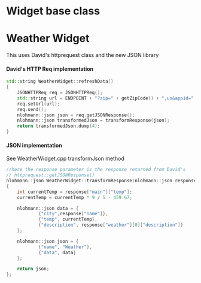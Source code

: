 # Widget base class

# Weather Widget
This uses David's httprequest class and the new JSON library

#### David's HTTP Req implementation
```cpp
std::string WeatherWidget::refreshData()
{
    JSONHTTPReq req = JSONHTTPReq();
    std::string url = ENDPOINT + "?zip=" + getZipCode() + ",us&appid=" + APIKEY;
    req.setUrl(url);
    req.send();
    nlohmann::json json = req.getJSONResponse();
    nlohmann::json transformedJson = transformResponse(json);
    return transformedJson.dump(4);
}
```
#### JSON implementation
See WeatherWidget.cpp transformJson method
```cpp
//here the response parameter is the response returned from David's
// httprequest::getJSONResponse()
nlohmann::json WeatherWidget::transformResponse(nlohmann::json response)
{
    int currentTemp = response["main"]["temp"];
    currentTemp = currentTemp * 9 / 5 - 459.67;

    nlohmann::json data = {
            {"city",response["name"]},
            {"temp", currentTemp},
            {"description", response["weather"][0]["description"]}
    };

    nlohmann::json json = {
            {"name", "Weather"},
            {"data", data}
    };

    return json;
};
```
